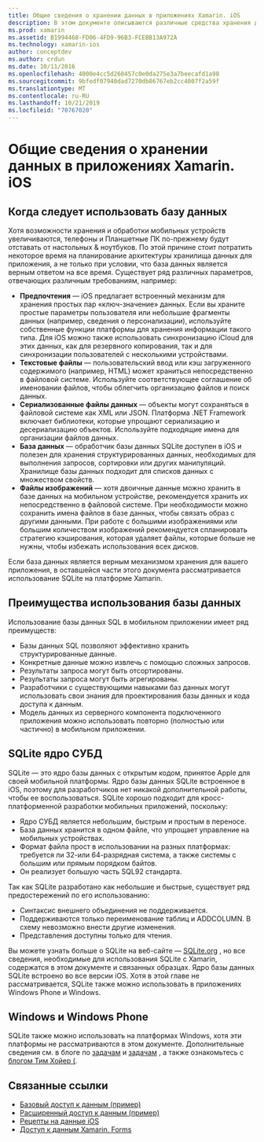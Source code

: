 ```yaml
---
title: Общие сведения о хранении данных в приложениях Xamarin. iOS
description: В этом документе описываются различные средства хранения данных в приложении Xamarin. iOS и предоставляются конкретные сведения о преимуществах SQLite.
ms.prod: xamarin
ms.assetid: B1994468-FD06-4FD9-96B3-FCEBB13A972A
ms.technology: xamarin-ios
author: conceptdev
ms.author: crdun
ms.date: 10/11/2016
ms.openlocfilehash: 4000e4cc5d260457c0e0da275e3a7beecafd1a98
ms.sourcegitcommit: 9bfedf07940dad7270db86767eb2cc4007f2a59f
ms.translationtype: MT
ms.contentlocale: ru-RU
ms.lasthandoff: 10/21/2019
ms.locfileid: "70767020"
---
```

# <a name="introduction-to-data-storage-in-xamarinios-apps"></a>Общие сведения о хранении данных в приложениях Xamarin. iOS

## <a name="when-to-use-a-database"></a>Когда следует использовать базу данных

Хотя возможности хранения и обработки мобильных устройств увеличиваются, телефоны и Планшетные ПК по-прежнему будут отставать от настольных &amp; ноутбуков. По этой причине стоит потратить некоторое время на планирование архитектуры хранилища данных для приложения, а не только при условии, что база данных является верным ответом на все время. Существует ряд различных параметров, отвечающих различным требованиям, например:

- **Предпочтения** — iOS предлагает встроенный механизм для хранения простых пар «ключ-значение» данных. Если вы храните простые параметры пользователя или небольшие фрагменты данных (например, сведения о персонализации), используйте собственные функции платформы для хранения информации такого типа. Для iOS можно также использовать синхронизацию iCloud для этих данных, как для резервного копирования, так и для синхронизации пользователей с несколькими устройствами.
- **Текстовые файлы** — пользовательский ввод или кэш загруженного содержимого (например, HTML) может храниться непосредственно в файловой системе. Используйте соответствующее соглашение об именовании файлов, чтобы облегчить организацию файлов и поиск данных.
- **Сериализованные файлы данных** — объекты могут сохраняться в файловой системе как XML или JSON. Платформа .NET Framework включает библиотеки, которые упрощают сериализацию и десериализацию объектов. Используйте подходящие имена для организации файлов данных.
- **База данных** — обработчик базы данных SQLite доступен в iOS и полезен для хранения структурированных данных, необходимых для выполнения запросов, сортировки или других манипуляций. Хранилище базы данных подходит для списков данных с множеством свойств.
- **Файлы изображений** — хотя двоичные данные можно хранить в базе данных на мобильном устройстве, рекомендуется хранить их непосредственно в файловой системе. При необходимости можно сохранить имена файлов в базе данных, чтобы связать образ с другими данными. При работе с большими изображениями или большим количеством изображений рекомендуется спланировать стратегию кэширования, которая удаляет файлы, которые больше не нужны, чтобы избежать использования всех дисков.

Если база данных является верным механизмом хранения для вашего приложения, в оставшейся части этого документа рассматривается использование SQLite на платформе Xamarin.

## <a name="advantages-of-using-a-database"></a>Преимущества использования базы данных

Использование базы данных SQL в мобильном приложении имеет ряд преимуществ:

- Базы данных SQL позволяют эффективно хранить структурированные данные.
- Конкретные данные можно извлечь с помощью сложных запросов.
- Результаты запроса могут быть отсортированы.
- Результаты запроса могут быть агрегированы.
- Разработчики с существующими навыками баз данных могут использовать свои знания для проектирования базы данных и кода доступа к данным.
- Модель данных из серверного компонента подключенного приложения можно использовать повторно (полностью или частично) в мобильном приложении.

## <a name="sqlite-database-engine"></a>SQLite ядро СУБД

SQLite — это ядро базы данных с открытым кодом, принятое Apple для своей мобильной платформы. Ядро базы данных SQLite встроенное в iOS, поэтому для разработчиков нет никакой дополнительной работы, чтобы ее воспользоваться. SQLite хорошо подходит для кросс-платформенной разработки мобильных приложений, поскольку:

- Ядро СУБД является небольшим, быстрым и простым в переносе.
- База данных хранится в одном файле, что упрощает управление на мобильных устройствах.
- Формат файла прост в использовании на разных платформах: требуется ли 32-или 64-разрядная система, а также системы с большим или прямым порядком байтов.
- Он реализует большую часть SQL92 стандарта.

Так как SQLite разработано как небольшие и быстрые, существует ряд предостережений по его использованию:

- Синтаксис внешнего объединения не поддерживается.
- Поддерживаются только переименование таблиц и ADDCOLUMN. В схему невозможно внести другие изменения.
- Представления доступны только для чтения.

Вы можете узнать больше о SQLite на веб-сайте — [SQLite.org](http://SQLite.org) , но все сведения, необходимые для использования SQLite с Xamarin, содержатся в этом документе и связанных образцах. Ядро базы данных SQLite встроено во все версии iOS.
Хотя в этой главе не рассматривается, SQLite также можно использовать в приложениях Windows Phone и Windows.

## <a name="windows-and-windows-phone"></a>Windows и Windows Phone

SQLite также можно использовать на платформах Windows, хотя эти платформы не рассматриваются в этом документе.
Дополнительные сведения см. в блоге по [задачам](~/cross-platform/app-fundamentals/building-cross-platform-applications/case-study-tasky.md) и [задачам](http://docs.xamarin.com/guides/cross-platform/application_fundamentals/building_cross_platform_applications/case_study%3A_tasky) , а также ознакомьтесь с [блогом Тим Хойер (](http://timheuer.com/blog/archive/2012/06/28/seeding-your-metro-style-app-with-sqlite-database.aspx).

## <a name="related-links"></a>Связанные ссылки

- [Базовый доступ к данным (пример)](https://github.com/xamarin/mobile-samples/tree/master/DataAccess/Basic)
- [Расширенный доступ к данным (пример)](https://github.com/xamarin/mobile-samples/tree/master/DataAccess/Advanced)
- [Рецепты на данные iOS](https://github.com/xamarin/recipes/tree/master/Recipes/ios/data/sqlite)
- [Доступ к данным Xamarin. Forms](~/xamarin-forms/data-cloud/data/databases.md)
